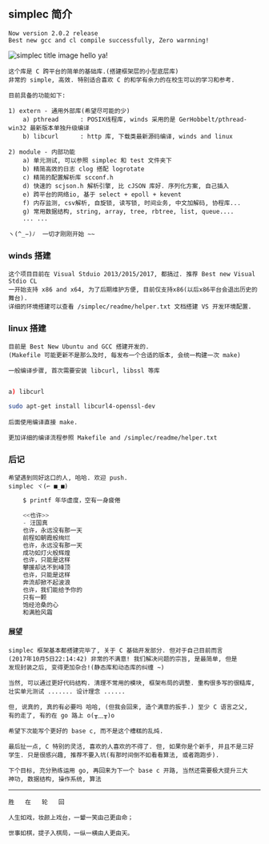 ## simplec 简介

    Now version 2.0.2 release
    Best new gcc and cl compile successfully, Zero warnning!

![simplec title image hello ya!](http://images.cnblogs.com/cnblogs_com/life2refuel/1022495/o_simplec.jpg)

    这个库是 C 跨平台的简单的基础库.(搭建框架层的小型底层库)
    非常的 simple, 高效. 特别适合喜欢 C 的和学有余力的在校生可以的学习和参考. 
    
    目前具备的功能如下:
    
    1) extern - 通用外部库(希望尽可能的少)
        a) pthread      : POSIX线程库, winds 采用的是 GerHobbelt/pthread-win32 最新版本单独升级编译
        b) libcurl      : http 库, 下载类最新源码编译, winds and linux
    
    2) module - 内部功能
        a) 单元测试, 可以参照 simplec 和 test 文件夹下
        b) 精简高效的日志 clog 搭配 logrotate
        c) 精简的配置解析库 scconf.h
        d) 快速的 scjson.h 解析引擎, 比 cJSON 库好. 序列化方案, 自己插入
        e) 跨平台的网络io, 基于 select + epoll + kevent
        f) 内存监测, csv解析, 自旋锁, 读写锁, 时间业务, 中文加解码, 协程库...
        g) 常用数据结构, string, array, tree, rbtree, list, queue....
        ... ...
    
    ヽ(^_−)ﾉ  一切才刚刚开始 ~~

### winds 搭建

    这个项目目前在 Visual Stduio 2013/2015/2017, 都搞过. 推荐 Best new Visual Stdio CL
    一开始支持 x86 and x64, 为了后期维护方便, 目前仅支持x86(以后x86平台会退出历史的舞台). 
    详细的环境搭建可以查看 /simplec/readme/helper.txt 文档搭建 VS 开发环境配置. 

### linux 搭建

    目前是 Best New Ubuntu and GCC 搭建开发的. 
    (Makefile 可能更新不是那么及时, 每发布一个合适的版本, 会统一构建一次 make)
    
    一般编译步骤, 首次需要安装 libcurl, libssl 等库
```bash

a) libcurl

sudo apt-get install libcurl4-openssl-dev

```

    后面使用编译直接 make.
    
    更加详细的编译流程参照 Makefile and /simplec/readme/helper.txt

### 后记

    希望遇到同好这口的人, 哈哈. 欢迎 push.
    simplec ヾ(⌐ ■_■)

```C
    $ printf 年华虚度，空有一身疲倦
    
    <<也许>> 
    - 汪国真
    也许，永远没有那一天
    前程如朝霞般绚烂
    也许，永远没有那一天
    成功如灯火般辉煌
    也许，只能是这样
    攀援却达不到峰顶
    也许，只能是这样
    奔流却掀不起波浪
    也许，我们能给予你的
    只有一颗
    饱经沧桑的心
    和满脸风霜
```

#### 展望

    simplec 框架基本都搭建完毕了, 关于 C 基础开发部分. 但对于自己目前而言
    (2017年10月5日22:14:42) 非常的不满意! 我们解决问题的宗旨, 是最简单, 但是
    发现封装之后, 变得更加杂合!(静态库和动态库的纠缠 ~)

    当然, 可以通过更好代码结构. 清理不常用的模块, 框架布局的调整. 重构很多写的很糙库, 
    壮实单元测试 ....... 设计理念 ......

    但, 说真的, 真的有必要吗 哈哈, (但我会回来, 造个满意的扳手.) 至少 C 语言之父, 
    有的走了, 有的在 go 路上 o(╥﹏╥)o

    希望下次能写个更好的 base c, 而不是这个槽糕的乱炖.

    最后扯一点, C 特别的灵活, 喜欢的人喜欢的不得了. 但, 如果你是个新手, 并且不是三好
    学生. 只是很感兴趣, 推荐不要入坑(有那时间倒不如看看算法, 或者跑跑步). 

    下个目标, 充分熟练运用 go, 再回来为下一个 base c 开路, 当然还需要极大提升三大
    神功, 数据结构, 操作系统, 算法 

***
    胜   在   轮   回

    人生如戏，妆颜上戏台，一颦一笑由己更由命；

    世事如棋，提子入棋局，一纵一横由人更由天。

